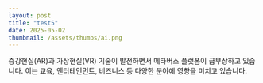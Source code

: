 ```yaml
---
layout: post
title: "test5"
date: 2025-05-02
thumbnail: /assets/thumbs/ai.png
---
```


증강현실(AR)과 가상현실(VR) 기술이 발전하면서 메타버스 플랫폼이 급부상하고 있습니다. 이는 교육, 엔터테인먼트, 비즈니스 등 다양한 분야에 영향을 미치고 있습니다. 